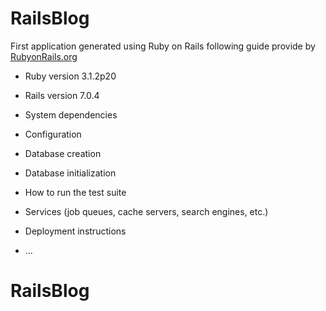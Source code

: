 # RailsBlog

First application generated using Ruby on Rails following guide provide by [RubyonRails.org](https://guides.rubyonrails.org)

* Ruby version 3.1.2p20
* Rails version 7.0.4

* System dependencies

* Configuration

* Database creation

* Database initialization

* How to run the test suite

* Services (job queues, cache servers, search engines, etc.)

* Deployment instructions

* ...
# RailsBlog
